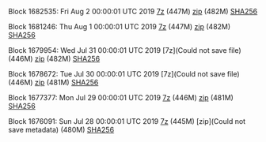 Block 1682535: Fri Aug  2 00:00:01 UTC 2019 [7z](https://transfer.sh/rLWjX/bootstrap.dat.20190802.7z) (447M) [zip](https://transfer.sh/13dBv7/bootstrap.dat.20190802.zip) (482M) [SHA256](https://transfer.sh/xQvib/sha256.txt)

Block 1681246: Thu Aug  1 00:00:01 UTC 2019 [7z](https://transfer.sh/1mEX6/bootstrap.dat.20190801.7z) (447M) [zip](https://transfer.sh/i9dXa/bootstrap.dat.20190801.zip) (482M) [SHA256](https://transfer.sh/sY4hd/sha256.txt)

Block 1679954: Wed Jul 31 00:00:01 UTC 2019 [7z](Could not save file) (446M) [zip]() (482M) [SHA256]()

Block 1678672: Tue Jul 30 00:00:01 UTC 2019 [7z](Could not save file) (446M) [zip]() (481M) [SHA256]()

Block 1677377: Mon Jul 29 00:00:01 UTC 2019 [7z](https://transfer.sh/qGrgH/bootstrap.dat.20190729.7z) (446M) [zip](https://transfer.sh/EGVQs/bootstrap.dat.20190729.zip) (481M) [SHA256](https://transfer.sh/7xM2R/sha256.txt)

Block 1676091: Sun Jul 28 00:00:01 UTC 2019 [7z]() (445M) [zip](Could not save metadata) (480M) [SHA256](https://transfer.sh/LYtXC/sha256.txt)
